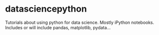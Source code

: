 # datasciencepython
Tutorials about using python for data science. Mostly iPython notebooks. Includes or will include pandas, matplotlib, pydata...
